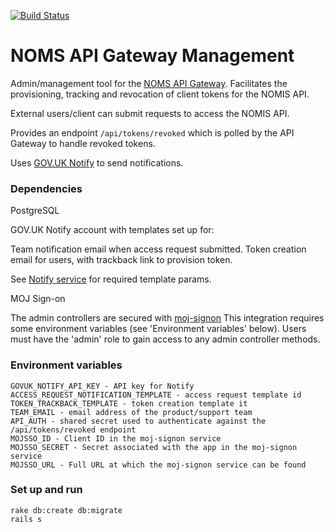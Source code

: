 [![Build Status](https://travis-ci.org/ministryofjustice/noms-api-gateway-management.svg?branch=master)](https://travis-ci.org/ministryofjustice/noms-api-gateway-management)

# NOMS API Gateway Management

Admin/management tool for the [NOMS API Gateway](https://github.com/ministryofjustice/noms-api-gateway). Facilitates the provisioning, tracking and revocation of client tokens for the NOMIS API.

External users/client can submit requests to access the NOMIS API.

Provides an endpoint ```/api/tokens/revoked``` which is polled by the API Gateway to handle revoked tokens.

Uses [GOV.UK Notify](https://www.gov.uk/government/publications/govuk-notify/govuk-notify) to send notifications.

### Dependencies

PostgreSQL

GOV.UK Notify account with templates set up for:

Team notification email when access request submitted.
Token creation email for users, with trackback link to provision token.

See [Notify service](https://github.com/ministryofjustice/noms-api-gateway-management/blob/master/app/services/notify.rb) for required template params.

MOJ Sign-on

The admin controllers are secured with [moj-signon](https://github.com/ministryofjustice/moj-signon)
This integration requires some environment variables (see 'Environment variables' below).
Users must have the 'admin' role to gain access to any admin controller methods.

### Environment variables

    GOVUK_NOTIFY_API_KEY - API key for Notify
    ACCESS_REQUEST_NOTIFICATION_TEMPLATE - access request template id
    TOKEN_TRACKBACK_TEMPLATE - token creation template it
    TEAM_EMAIL - email address of the product/support team
    API_AUTH - shared secret used to authenticate against the /api/tokens/revoked endpoint
    MOJSSO_ID - Client ID in the moj-signon service
    MOJSSO_SECRET - Secret associated with the app in the moj-signon service
    MOJSSO_URL - Full URL at which the moj-signon service can be found

### Set up and run

    rake db:create db:migrate
    rails s

